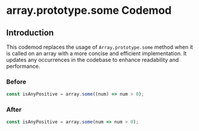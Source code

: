 # array.prototype.some Codemod

## Introduction

This codemod replaces the usage of `Array.prototype.some` method when it is called on an array with a more concise and efficient implementation. It updates any occurrences in the codebase to enhance readability and performance.

### Before

```javascript
const isAnyPositive = array.some((num) => num > 0);
```

### After

```javascript
const isAnyPositive = array.some(num => num > 0);
```